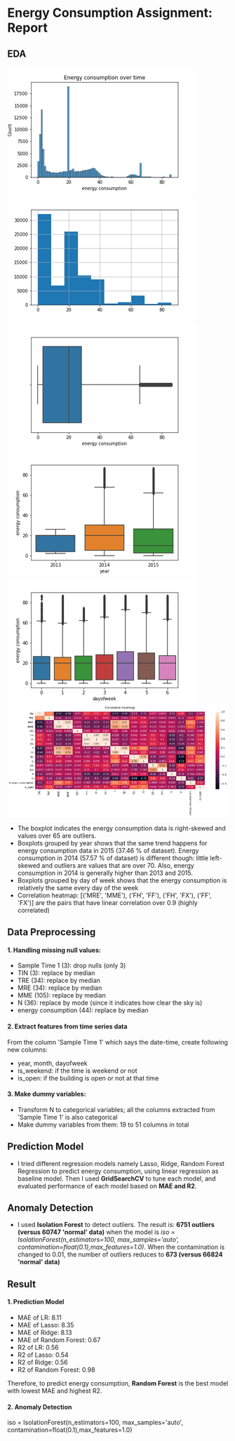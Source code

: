 # Energy Consumption Assignment: Report

## EDA

![plot](./figures/histplot.png)
![plot](./figures/histogram.png)
![plot](./figures/boxplot.png)
![plot](./figures/boxplot2.png)
![plot](./figures/boxplot3.png)
![plot](./figures/correlation_heatmap.png)

* The boxplot indicates the energy consumption data is right-skewed and values over 65 are outliers. 
* Boxplots grouped by year shows that the same trend happens for energy consumption data in 2015 (37.46 % of dataset). Energy consumption in 2014 (57.57 % of dataset) is different though: little left-skewed and outliers are values that are over 70. Also, energy consumption in 2014 is generally higher than 2013 and 2015.
* Boxplots grouped by day of week shows that the energy consumption is relatively the same every day of the week
* Correlation heatmap: [('MRE', 'MME'), ('FH', 'FF'), ('FH', 'FX'), ('FF', 'FX')] are the pairs that have linear correlation over 0.9 (highly correlated)

## Data Preprocessing
#### 1. Handling missing null values:
* Sample Time 1 (3): drop nulls (only 3)
* TIN (3): replace by median
* TRE (34): replace by median
* MRE (34): replace by median
* MME (105): replace by median
* N (36): replace by mode (since it indicates how clear the sky is)
* energy consumption (44): replace by median

#### 2. Extract features from time series data
From the column 'Sample Time 1' which says the date-time, create following new columns:
* year, month, dayofweek
* is_weekend: if the time is weekend or not
* is_open: if the building is open or not at that time

#### 3. Make dummy variables:
* Transform N to categorical variables; all the columns extracted from 'Sample Time 1' is also categorical
* Make dummy variables from them: 19 to 51 columns in total

## Prediction Model
* I tried different regression models namely Lasso, Ridge, Random Forest Regression to predict energy consumption, using linear regression as baseline model. Then I used **GridSearchCV** to tune each model, and evaluated performance of each model based on **MAE and R2**. 

## Anomaly Detection
* I used **Isolation Forest** to detect outliers. The result is: **6751 outliers (versus 60747 'normal' data)** when the model is *iso = IsolationForest(n_estimators=100, max_samples='auto', contamination=float(0.1),max_features=1.0)*. When the contamination is changed to 0.01, the number of outliers reduces to **673 (versus 66824 'normal' data)**

## Result

#### 1. Prediction Model
* MAE of LR:  8.11
* MAE of Lasso:  8.35
* MAE of Ridge:  8.13
* MAE of Random Forest:  0.67
* R2 of LR:  0.56
* R2 of Lasso:  0.54
* R2 of Ridge:  0.56
* R2 of Random Forest:  0.98

Therefore, to predict energy consumption, **Random Forest** is the best model with lowest MAE and highest R2.

#### 2. Anomaly Detection 
iso = IsolationForest(n_estimators=100, max_samples='auto', contamination=float(0.1),max_features=1.0)
